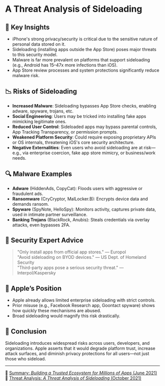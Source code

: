 # A Threat Analysis of Sideloading

## 📌 Key Insights

- iPhone's strong privacy/security is critical due to the sensitive nature of personal data stored on it.
- Sideloading (installing apps outside the App Store) poses major threats to this security model.
- Malware is far more prevalent on platforms that support sideloading (e.g., Android has 15–47x more infections than iOS).
- App Store review processes and system protections significantly reduce malware risk.

## 📉 Risks of Sideloading

- **Increased Malware**: Sideloading bypasses App Store checks, enabling adware, spyware, trojans, etc.
- **Social Engineering**: Users may be tricked into installing fake apps mimicking legitimate ones.
- **Reduced User Control**: Sideloaded apps may bypass parental controls, App Tracking Transparency, or permission prompts.
- **Weakened Platform Security**: Could require exposing proprietary APIs or OS internals, threatening iOS's core security architecture.
- **Negative Externalities**: Even users who avoid sideloading are at risk—e.g., via enterprise coercion, fake app store mimicry, or business/work needs.

## 🔍 Malware Examples

- **Adware** (HiddenAds, CopyCat): Floods users with aggressive or fraudulent ads.
- **Ransomware** (CryCryptor, MalLocker.B): Encrypts device data and demands ransom.
- **Spyware** (SpyNote, HelloSpy): Monitors activity, captures private data, used in intimate partner surveillance.
- **Banking Trojans** (BlackRock, Anubis): Steals credentials via overlay attacks, even bypasses 2FA.

## 🧠 Security Expert Advice

> "Only install apps from official app stores." — Europol  
> "Avoid sideloading on BYOD devices." — US Dept. of Homeland Security  
> "Third-party apps pose a serious security threat." — Interpol/Kaspersky

## 🚫 Apple’s Position

- Apple already allows limited enterprise sideloading with strict controls.
- Prior misuse (e.g., Facebook Research app, Goontact spyware) shows how quickly these mechanisms are abused.
- Broad sideloading would magnify this risk drastically.

## 📎 Conclusion

Sideloading introduces widespread risks across users, developers, and organizations. Apple asserts that it would degrade platform trust, increase attack surfaces, and diminish privacy protections for all users—not just those who sideload.

---

📄 [Summary: *Building a Trusted Ecosystem for Millions of Apps* (June 2021)](https://www.apple.com/privacy/docs/Building_a_Trusted_Ecosystem_for_Millions_of_Apps.pdf)  
📄 [Threat Analysis: *A Threat Analysis of Sideloading* (October 2021)](https://www.apple.com/privacy/docs/Building_a_Trusted_Ecosystem_for_Millions_of_Apps_A_Threat_Analysis_of_Sideloading.pdf)
